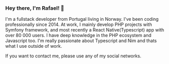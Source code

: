 ### Hey there, I'm Rafael! 👋

I'm a fullstack developer from Portugal living in Norway. I've been coding professionally since 2014. At work, I mainly develop PHP projects with Symfony framework, and most recently a React Native(Typescript) app with over 80 000 users. I have deep knowledge in the PHP ecosystem and Javascript too. I'm really passionate about Typescript and Nim and thats what I use outside of work.

If you want to contact me, please use any of my social networks.
